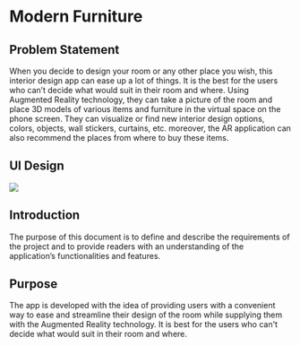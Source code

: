 # Modern Furniture

## Problem Statement
When you decide to design your room or any other place you wish, this interior design app can ease up a lot of things. It is the best for the users who can’t decide what would suit in their room and where. Using Augmented Reality technology, they can take a picture of the room and place 3D models of various items and furniture in the virtual space on the phone screen. They can visualize or find new interior design options, colors, objects, wall stickers, curtains, etc. moreover, the AR application can also recommend the places from where to buy these items.

## UI Design
![](user%20interface/ui.gif)

## Introduction
The purpose of this document is to define and describe the requirements of the project and to provide readers with an understanding of the application’s functionalities and features.

## Purpose
The app is developed with the idea of providing users with a convenient way to ease and streamline their design of the room while supplying them with the Augmented Reality technology. It is best for the users who can't decide what would suit in their room and where.

